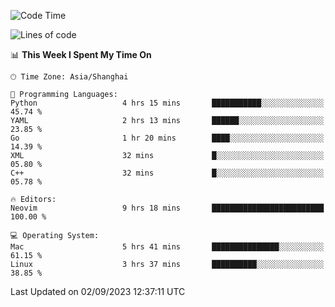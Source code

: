 <!--START_SECTION:waka-->
![Code Time](http://img.shields.io/badge/Code%20Time-1%2C548%20hrs%2047%20mins-blue)

![Lines of code](https://img.shields.io/badge/From%20Hello%20World%20I%27ve%20Written-286.3%20thousand%20lines%20of%20code-blue)

📊 **This Week I Spent My Time On** 

```text
🕑︎ Time Zone: Asia/Shanghai

💬 Programming Languages: 
Python                   4 hrs 15 mins       ███████████░░░░░░░░░░░░░░   45.74 % 
YAML                     2 hrs 13 mins       ██████░░░░░░░░░░░░░░░░░░░   23.85 % 
Go                       1 hr 20 mins        ████░░░░░░░░░░░░░░░░░░░░░   14.39 % 
XML                      32 mins             █░░░░░░░░░░░░░░░░░░░░░░░░   05.80 % 
C++                      32 mins             █░░░░░░░░░░░░░░░░░░░░░░░░   05.78 % 

🔥 Editors: 
Neovim                   9 hrs 18 mins       █████████████████████████   100.00 % 

💻 Operating System: 
Mac                      5 hrs 41 mins       ███████████████░░░░░░░░░░   61.15 % 
Linux                    3 hrs 37 mins       ██████████░░░░░░░░░░░░░░░   38.85 % 
```


 Last Updated on 02/09/2023 12:37:11 UTC
<!--END_SECTION:waka-->
